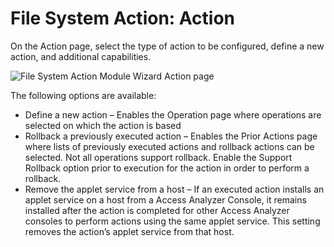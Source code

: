 # File System Action: Action

On the Action page, select the type of action to be configured, define a new action, and additional capabilities.

![File System Action Module Wizard Action page](/img/product_docs/accessanalyzer/enterpriseauditor/admin/action/filesystem/action.png)

The following options are available:

- Define a new action – Enables the Operation page where operations are selected on which the action is based
- Rollback a previously executed action – Enables the Prior Actions page where lists of previously executed actions and rollback actions can be selected. Not all operations support rollback. Enable the Support Rollback option prior to execution for the action in order to perform a rollback.
- Remove the applet service from a host – If an executed action installs an applet service on a host from a Access Analyzer Console, it remains installed after the action is completed for other Access Analyzer consoles to perform actions using the same applet service. This setting removes the action’s applet service from that host.
